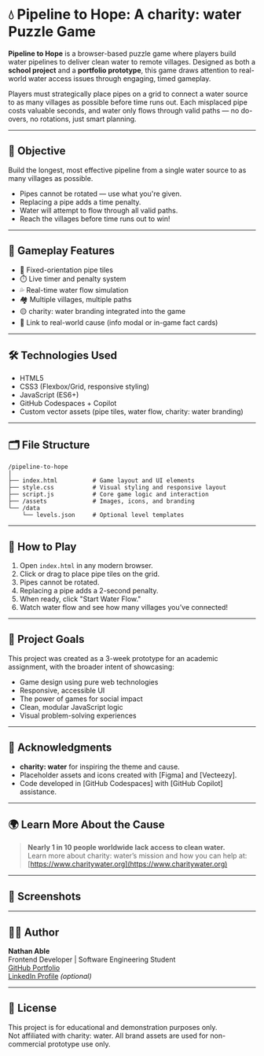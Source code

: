 # 💧 Pipeline to Hope: A charity: water Puzzle Game

**Pipeline to Hope** is a browser-based puzzle game where players build water pipelines to deliver clean water to remote villages. Designed as both a **school project** and a **portfolio prototype**, this game draws attention to real-world water access issues through engaging, timed gameplay.

Players must strategically place pipes on a grid to connect a water source to as many villages as possible before time runs out. Each misplaced pipe costs valuable seconds, and water only flows through valid paths — no do-overs, no rotations, just smart planning.

---

## 🎯 Objective

Build the longest, most effective pipeline from a single water source to as many villages as possible.

- Pipes cannot be rotated — use what you're given.
- Replacing a pipe adds a time penalty.
- Water will attempt to flow through all valid paths.
- Reach the villages before time runs out to win!

---

## 🧩 Gameplay Features

- 🔁 Fixed-orientation pipe tiles
- ⏱️ Live timer and penalty system
- 💦 Real-time water flow simulation
- 🏘️ Multiple villages, multiple paths
- 🟡 charity: water branding integrated into the game
- 🔗 Link to real-world cause (info modal or in-game fact cards)

---

## 🛠️ Technologies Used

- HTML5  
- CSS3 (Flexbox/Grid, responsive styling)  
- JavaScript (ES6+)  
- GitHub Codespaces + Copilot  
- Custom vector assets (pipe tiles, water flow, charity: water branding)

---

## 🗂️ File Structure

```
/pipeline-to-hope
│
├── index.html          # Game layout and UI elements
├── style.css           # Visual styling and responsive layout
├── script.js           # Core game logic and interaction
├── /assets             # Images, icons, and branding
└── /data
    └── levels.json     # Optional level templates
```

---

## 🚀 How to Play

1. Open `index.html` in any modern browser.
2. Click or drag to place pipe tiles on the grid.
3. Pipes cannot be rotated.
4. Replacing a pipe adds a 2-second penalty.
5. When ready, click "Start Water Flow."
6. Watch water flow and see how many villages you’ve connected!

---

## 📌 Project Goals

This project was created as a 3-week prototype for an academic assignment, with the broader intent of showcasing:

- Game design using pure web technologies
- Responsive, accessible UI
- The power of games for social impact
- Clean, modular JavaScript logic
- Visual problem-solving experiences

---

## 🤝 Acknowledgments

- **charity: water** for inspiring the theme and cause.  
- Placeholder assets and icons created with [Figma] and [Vecteezy].  
- Code developed in [GitHub Codespaces] with [GitHub Copilot] assistance.

---

## 🌍 Learn More About the Cause

> **Nearly 1 in 10 people worldwide lack access to clean water.**  
> Learn more about charity: water’s mission and how you can help at:  
> [https://www.charitywater.org](https://www.charitywater.org)

---

## 📸 Screenshots

<!-- > _Add game screenshots here once the prototype is visually functional._  
 > _Consider showing: game grid, pipe placement, water flowing, final score screen._ -->

---

## 🧑‍💻 Author

**Nathan Able**  
Frontend Developer | Software Engineering Student  
[GitHub Portfolio](https://github.com/Vader941)  
[LinkedIn Profile](https://www.linkedin.com/in/nathan-able/) _(optional)_

---

## 📄 License

This project is for educational and demonstration purposes only.  
Not affiliated with charity: water. All brand assets are used for non-commercial prototype use only.
